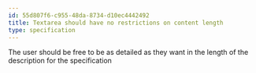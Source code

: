 ```yaml
---
id: 55d807f6-c955-48da-8734-d10ec4442492
title: Textarea should have no restrictions on content length
type: specification
---
```


The user should be free to be as detailed as they want in the length of the description for the specification
